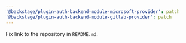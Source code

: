 ```yaml
---
'@backstage/plugin-auth-backend-module-microsoft-provider': patch
'@backstage/plugin-auth-backend-module-gitlab-provider': patch
---
```


Fix link to the repository in `README.md`.
